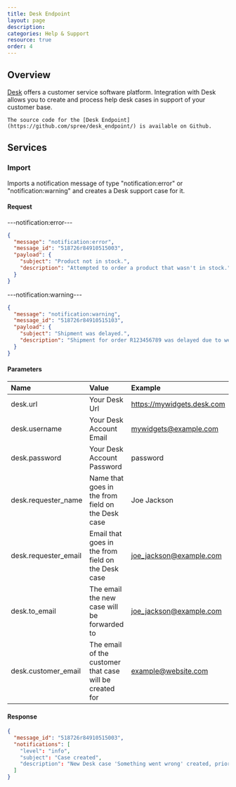 ```yaml
---
title: Desk Endpoint
layout: page
description:
categories: Help & Support
resource: true
order: 4
---
```


## Overview

[Desk](http://www.desk.com/) offers a customer service software platform. Integration with Desk allows you to create and process help desk cases in support of your customer base.

```
The source code for the [Desk Endpoint](https://github.com/spree/desk_endpoint/) is available on Github.
```

## Services

### Import

Imports a notification message of type "notification:error" or "notification:warning" and creates a Desk support case for it.

#### Request

---notification:error---
```json
{
  "message": "notification:error",
  "message_id": "518726r84910515003",
  "payload": {
    "subject": "Product not in stock.",
    "description": "Attempted to order a product that wasn't in stock."
  }
}
```

---notification:warning---
```json
{
  "message": "notification:warning",
  "message_id": "518726r84910515103",
  "payload": {
    "subject": "Shipment was delayed.",
    "description": "Shipment for order R123456789 was delayed due to weather."
  }
}
```

#### Parameters

| Name | Value | Example |
| :----| :-----| :------ |
| desk.url | Your Desk Url | https://mywidgets.desk.com |
| desk.username | Your Desk Account Email | mywidgets@example.com |
| desk.password | Your Desk Account Password | password |
| desk.requester_name | Name that goes in the from field on the Desk case | Joe Jackson |
| desk.requester_email | Email that goes in the from field on the Desk case |  joe_jackson@example.com |
| desk.to_email | The email the new case will be forwarded to | joe_jackson@example.com |
| desk.customer_email | The email of the customer that case will be created for | example@website.com |

#### Response

```json
{
  "message_id": "518726r84910515003",
  "notifications": [
    "level": "info",
    "subject": "Case created",
    "description": "New Desk case 'Something went wrong' created, priority: 4."
  ]
}
```
